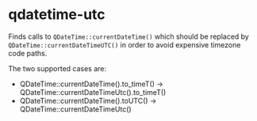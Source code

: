 # qdatetime-utc

Finds calls to `QDateTime::currentDateTime()` which should be replaced by
`QDateTime::currentDateTimeUTC()` in order to avoid expensive timezone code paths.

The two supported cases are:
- QDateTime::currentDateTime().to_timeT() -> QDateTime::currentDateTimeUtc().to_timeT()
- QDateTime::currentDateTime().toUTC() -> QDateTime::currentDateTimeUtc()
